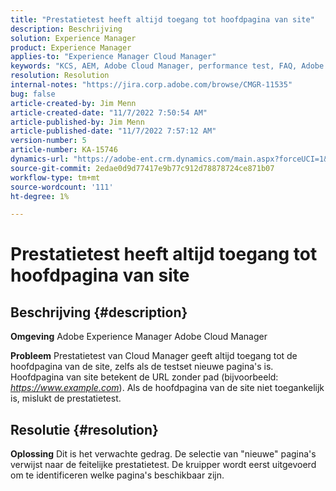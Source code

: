 ```yaml
---
title: "Prestatietest heeft altijd toegang tot hoofdpagina van site"
description: Beschrijving
solution: Experience Manager
product: Experience Manager
applies-to: "Experience Manager Cloud Manager"
keywords: "KCS, AEM, Adobe Cloud Manager, performance test, FAQ, Adobe Experience Manager, root page"
resolution: Resolution
internal-notes: "https://jira.corp.adobe.com/browse/CMGR-11535"
bug: false
article-created-by: Jim Menn
article-created-date: "11/7/2022 7:50:54 AM"
article-published-by: Jim Menn
article-published-date: "11/7/2022 7:57:12 AM"
version-number: 5
article-number: KA-15746
dynamics-url: "https://adobe-ent.crm.dynamics.com/main.aspx?forceUCI=1&pagetype=entityrecord&etn=knowledgearticle&id=f6cd19e2-705e-ed11-9561-6045bd0065f9"
source-git-commit: 2edae0d9d77417e9b77c912d78878724ce871b07
workflow-type: tm+mt
source-wordcount: '111'
ht-degree: 1%

---
```


# Prestatietest heeft altijd toegang tot hoofdpagina van site

## Beschrijving {#description}


<b>Omgeving</b>
Adobe Experience Manager Adobe Cloud Manager

<b>Probleem</b>
Prestatietest van Cloud Manager geeft altijd toegang tot de hoofdpagina van de site, zelfs als de testset nieuwe pagina&#39;s is.
Hoofdpagina van site betekent de URL zonder pad (bijvoorbeeld: *https://www.example.com*).
Als de hoofdpagina van de site niet toegankelijk is, mislukt de prestatietest.


## Resolutie {#resolution}


<b>Oplossing</b>
Dit is het verwachte gedrag.
De selectie van &quot;nieuwe&quot; pagina&#39;s verwijst naar de feitelijke prestatietest.
De kruipper wordt eerst uitgevoerd om te identificeren welke pagina&#39;s beschikbaar zijn.
